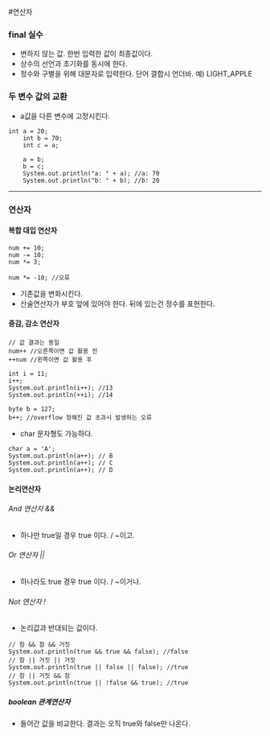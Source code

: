 #연산자
### final 실수
- 변하지 않는 값. 한번 입력한 값이 최종값이다.
- 상수의 선언과 초기화를 동시에 한다.
- 정수와 구별을 위해 대문자로 입력한다. 단어  결합시 언더바. 예) LIGHT_APPLE
### 두 변수 값의 교환
- a값을 다른 변수에 고정시킨다.
```
int a = 20;
	int b = 70;
	int c = a;
	
	a = b;
	b = c;
	System.out.println("a: " + a); //a: 70
	System.out.println("b: " + b); //b: 20
```

----
### 연산자
#### 복합 대입 연산자
```
num += 10;
num -= 10;
num *= 3;

num *= -10; //오류
```
- 기존값을 변화시킨다.
- 산술연산자가 부호 앞에 있어야 한다. 뒤에 있는건 정수를 표현한다.
#### 증감, 감소 연산자
```
// 값 결과는 동일
num++ //오른쪽이면 값 활용 전
++num //왼쪽이면 값 활용 후

int i = 11;
i++;
System.out.println(i++); //13
System.out.println(++i); //14

byte b = 127;
b++; //overflow 정해진 값 초과시 발생하는 오류 
```
- char 문자형도 가능하다.
```
char a = 'A';
System.out.println(a++); // B
System.out.println(a++); // C
System.out.println(a++); // D
```
#### 논리연산자
###### And 연산자 &&
- 하나만 true일 경우 true 이다. / ~이고.
###### Or 연산자 ||
- 하나라도 true 경우 true 이다. / ~이거나.
###### Not 연산자 !
- 논리값과 반대되는 값이다.
```
// 참 && 참 && 거짓 
System.out.println(true && true && false); //false
// 참 || 거짓 || 거짓
System.out.println(true || false || false); //true
// 참 || 거짓 && 참
System.out.println(true || !false && true); //true
```
##### boolean 관계연산자
- 들어간 값을 비교한다. 결과는 오직 true와 false만 나온다.
